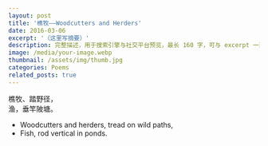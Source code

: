 ```yaml
---
layout: post
title: '樵牧——Woodcutters and Herders'
date: 2016-03-06
excerpt: '（这里写摘要）'
description: 完整描述，用于搜索引擎与社交平台预览，最长 160 字，可与 excerpt 一致
image: /media/your-image.webp
thumbnail: /assets/img/thumb.jpg
categories: Poems
related_posts: true
---
```


樵牧、踏野径，  
渔，垂竿陂塘。

- Woodcutters and herders, tread on wild paths,
- Fish, rod vertical in ponds.